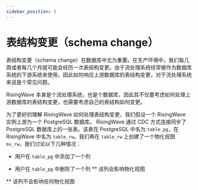 ```yaml
---
sidebar_position: 5
---
```


# 表结构变更（schema change）

表结构变更（schema change）在数据库中尤为重要。在生产环境中，我们每几周或者每几个月就可能会经历一次表结构变更。由于流处理系统经常被作为数据库系统的下游系统来使用，因此如何响应上游数据库的表结构变更，对于流处理系统来说是个常见问题。

RisingWave 本身是个流处理系统，也是个数据库，因此其不仅要考虑如何处理上游数据库的表结构变更，也需要考虑自己的表结构如何变更。

为了更好的理解 RisingWave 如何处理表结构变更，我们假设一个 RisingWave 实例上游为一个 PostgreSQL 数据库。 RisingWave 通过 CDC 方式连接同步了 PostgreSQL 数据库上的一张表。该表在 PostgreSQL 中名为 `table_pg`，在 RisingWave 中名为 `table_rw`。我们再在 `table_rw` 上创建了一个物化视图 `mv_rw`。我们讨论以下几种情况：

* 用户在 `table_pg` 中添加了一个列


* 用户在 `table_pg` 中删除了一个列
** 该列会影响物化视图

** 该列不会影响任何物化视图
